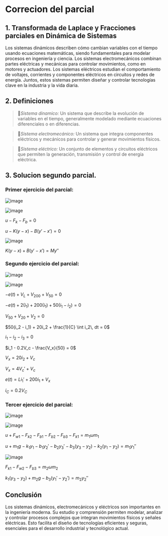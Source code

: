 # Correcion del parcial
## 1. Transformada de Laplace y Fracciones parciales en Dinámica de Sistemas 

Los sistemas dinámicos describen cómo cambian variables con el tiempo usando ecuaciones matemáticas, siendo fundamentales para modelar procesos en ingeniería y ciencia. Los sistemas electromecánicos combinan partes eléctricas y mecánicas para controlar movimientos, como en motores y actuadores. Los sistemas eléctricos estudian el comportamiento de voltajes, corrientes y componentes eléctricos en circuitos y redes de energía. Juntos, estos sistemas permiten diseñar y controlar tecnologías clave en la industria y la vida diaria.

## 2. Definiciones   
  
>🔑*Sistema dinamico:* Un sistema que describe la evolución de variables en el tiempo, generalmente modelado mediante ecuaciones diferenciales o en diferencias.
      
>🔑*Sistema electromecánico:* Un sistema que integra componentes eléctricos y mecánicos para controlar y generar movimientos físicos.
  
>🔑*Sistema eléctrico:* Un conjunto de elementos y circuitos eléctricos que permiten la generación, transmisión y control de energía eléctrica.
  
## 3. Solucion segundo parcial.
### Primer ejercicio del parcial:

![image](https://github.com/user-attachments/assets/3395cfee-92fc-405a-8f88-cab69b7f2cd0)

![image](https://github.com/user-attachments/assets/fbe9358f-b649-4b5b-8fc4-0cce84b62e66)

$u - F_k - F_b = 0$

$u - K(y - x) - B(y' - x') = 0$

![image](https://github.com/user-attachments/assets/dbf48ab6-a8c3-46eb-9e0c-d3eb9b441366)


$K(y - x) + B(y' - x') = M y''$


### Segundo ejercicio del parcial:

![image](https://github.com/user-attachments/assets/3b44edb8-d573-471b-8f7d-35d35b1d5c82)

![image](https://github.com/user-attachments/assets/afd8ba4c-9fb4-49d7-8ae6-2e21fb8c152e)


$-e(t) + V_L + V_{200} + V_{50} = 0$

$-e(t) + 2(i_1) + 200(i_1) + 50(i_1 - i_2) = 0$

$V_{50} + V_{20} + V_2 = 0$

$50(i_2 - i_1) + 20i_2 + \frac{1}{C} \int i_2\, dt = 0$

$i_1 - i_2 - i_3 = 0$

$i_1 - 0.2V_c - \frac{V_x}{50} = 0$

$V_x = 20 i_2 + V_c$

$V_x = 4 V_c' + V_c$

$e(t) = L i_1' + 200 i_1 + V_x$

$i_C = 0.2 V_C$

### Tercer ejercicio del parcial:

![image](https://github.com/user-attachments/assets/eb5b9df1-c25f-42c0-b55d-792aa594eebe)

![image](https://github.com/user-attachments/assets/7172ae6a-8f73-44ca-a606-ac886ab3bff6)


$u + F_{w1} - F_{k2} - F_{b1} - F_{b2} - F_{b3} - F_{k1} = m_1 \omega m_1$

$u + m_1 g - k_1 y_1 - b_1 y_2' - b_2 y_3' - b_3 (y_3 - y_2) - k_2 (y_1 - y_2) = m_1 y_1''$

![image](https://github.com/user-attachments/assets/444a7bd0-4580-4490-a1f0-fba6d4a626e1)


$F_{k1} - F_{w2} - F_{b3} = m_2 \omega m_2$

$k_1 (y_3 - y_2) + m_2 g - b_3 (y_1' - y_2') = m_2 y_2''$

## **Conclusión**
Los sistemas dinámicos, electromecánicos y eléctricos son importantes en la ingeniería moderna. Su estudio y comprensión permiten modelar, analizar y controlar procesos complejos que integran movimientos físicos y señales eléctricas. Esto facilita el diseño de tecnologías eficientes y seguras, esenciales para el desarrollo industrial y tecnológico actual.




